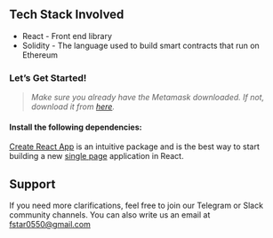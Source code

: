 ## Tech Stack Involved

- React    - Front end library
- Solidity - The language used to build smart contracts that run on Ethereum

### Let’s Get Started!

>_Make sure you already have the Metamask downloaded. If not, download it from  [here](https://metamask.io/)._

#### Install the following dependencies:
[Create React App](https://github.com/facebookincubator/create-react-app) is an intuitive package and is the best way to start building a new  [single page](https://reactjs.org/docs/glossary.html#single-page-application)  application in React.

## Support

If you need more clarifications, feel free to join our Telegram or Slack community channels. You can also write us an email at [fstar0550@gmail.com](mailto:fstar0550@gmail.com)
